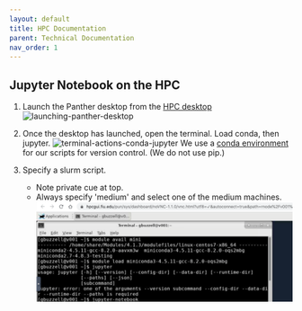 ```yaml
---
layout: default
title: HPC Documentation
parent: Technical Documentation
nav_order: 1
---
```


## Jupyter Notebook on the HPC

1. Launch the Panther desktop from the [HPC desktop](https://wwww.hpcgui.fiu.edu)
![launching-panther-desktop](https://github.com/NDCLab/wiki/blob/cb92be615224b3ade40ea379426ca8c763ee90e5/docs/_assets/hpc/launching-panther-desktop.png)

2. Once the desktop has launched, open the terminal. Load conda, then jupyter.
![terminal-actions-conda-jupyter](https://github.com/NDCLab/wiki/blob/cb92be615224b3ade40ea379426ca8c763ee90e5/docs/_assets/hpc/launching-panther-desktop.png)
We use a [conda environment](http://ircc.fiu.edu/custom-environments-and-package-installation-r-and-python/) for our scripts for version control. (We do not use pip.)

3. Specify a slurm script.
    * Note private cue at top.
    * Always specify 'medium' and select one of the medium machines.
![jupyter-bash-specs](docs/_assets/hpc/terminal-actions-conda-jupyter.png)